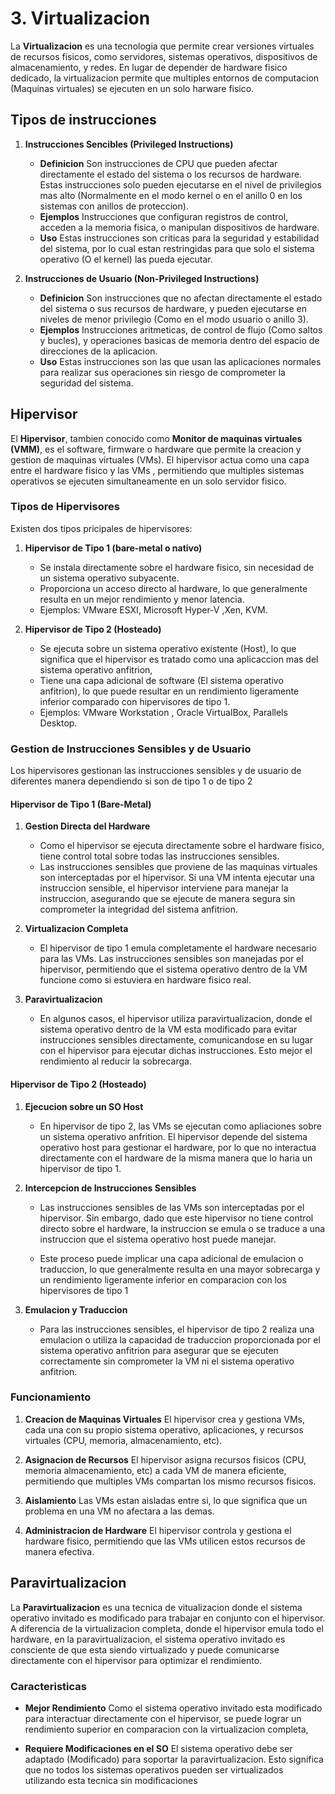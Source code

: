 # 3. Virtualizacion

La **Virtualizacion** es una tecnologia que permite crear versiones virtuales de recursos fisicos, como servidores, sistemas operativos, dispositivos de almacenamiento, y redes. En lugar de depender de hardware fisico dedicado, la virtualizacion permite que multiples entornos de computacion (Maquinas virtuales) se ejecuten en un solo harware fisico.


## Tipos de instrucciones

1. **Instrucciones Sencibles (Privileged Instructions)**

    * **Definicion** Son instrucciones de CPU que pueden afectar directamente el estado del sistema o los recursos de hardware. Estas instrucciones solo pueden ejecutarse en el nivel de privilegios mas alto (Normalmente en el modo kernel o en el anillo 0  en los sistemas con anillos de proteccion).
    * **Ejemplos** Instrucciones que configuran registros de control, acceden a la memoria fisica, o manipulan dispositivos de hardware.
    * **Uso**  Estas instrucciones son criticas para la seguridad y estabilidad del sistema, por lo cual estan restringidas para que solo el sistema operativo (O el kernel) las pueda ejecutar.
    
2. **Instrucciones de Usuario (Non-Privileged Instructions)**

    * **Definicion** Son instrucciones que no afectan directamente el estado del sistema o sus recursos de hardware, y pueden ejecutarse en niveles de menor privilegio (Como en el modo usuario o anillo 3).
    * **Ejemplos** Instrucciones aritmeticas, de control de flujo (Como saltos y bucles), y operaciones basicas de memoria dentro del espacio de direcciones de la aplicacion.
    * **Uso** Estas instrucciones son las que usan las aplicaciones normales para realizar sus operaciones sin riesgo de comprometer la seguridad del sistema.

## Hipervisor

El **Hipervisor**, tambien conocido como **Monitor de maquinas virtuales (VMM)**, es el software, firmware o hardware que permite la creacion y gestion de maquinas virtuales (VMs). El hipervisor actua como una capa entre el hardware fisico y las VMs , permitiendo que multiples sistemas operativos se ejecuten simultaneamente en un solo servidor fisico.

### Tipos de Hipervisores

Existen dos tipos pricipales de hipervisores:

1. **Hipervisor de Tipo 1 (bare-metal o nativo)**

    * Se instala directamente sobre el hardware fisico, sin necesidad de un sistema operativo subyacente.
    * Proporciona un acceso directo al hardware, lo que generalmente resulta en un mejor rendimiento y menor latencia.
    * Ejemplos: VMware ESXI, Microsoft Hyper-V ,Xen, KVM.
    
2. **Hipervisor de Tipo 2 (Hosteado)**

    * Se ejecuta sobre un sistema operativo existente (Host), lo que significa que el hipervisor es tratado como una aplicaccion mas del sistema operativo anfitrion,
    * Tiene una capa adicional de software (El sistema operativo anfitrion), lo que puede resultar en un rendimiento ligeramente inferior comparado con hipervisores de tipo 1.
    * Ejemplos: VMware Workstation , Oracle VirtualBox, Parallels Desktop.
    


### Gestion de Instrucciones Sensibles y de Usuario

Los hipervisores gestionan las instrucciones sensibles y de usuario de diferentes manera dependiendo si son de tipo 1 o de tipo 2

#### Hipervisor de Tipo 1 (Bare-Metal)

1. **Gestion Directa del Hardware**

    * Como el hipervisor se ejecuta directamente sobre el hardware fisico, tiene control total sobre todas las instrucciones sensibles.
    * Las instrucciones sensibles que proviene de las maquinas virtuales son interceptadas por el hipervisor. Si una VM intenta ejecutar una instruccion sensible, el hipervisor interviene para manejar la instruccion, asegurando que se ejecute de manera segura sin comprometer la integridad del sistema anfitrion.    

2. **Virtualizacion Completa**

    * El hipervisor de tipo 1 emula completamente el hardware necesario para las VMs. Las instrucciones sensibles son manejadas por el hipervisor, permitiendo que el sistema operativo dentro de la VM funcione como si estuviera en hardware fisico real.
    
3. **Paravirtualizacion**

    * En algunos casos, el hipervisor utiliza paravirtualizacion, donde el sistema operativo dentro de la VM esta modificado para evitar instrucciones sensibles directamente, comunicandose en su lugar con el hipervisor para ejecutar dichas instrucciones. Esto mejor el rendimiento al reducir la sobrecarga.
    

#### Hipervisor de Tipo 2 (Hosteado)

1. **Ejecucion sobre un SO Host**

    * En hipervisor de tipo 2, las VMs se ejecutan como apliaciones sobre un sistema operativo anfrition. El hipervisor depende del sistema operativo host para gestionar el hardware, por lo que no interactua directamente con el hardware de la misma manera que lo haria un hipervisor de tipo 1.
    
2. **Intercepcion de Instrucciones Sensibles**

    * Las instrucciones sensibles de las VMs son interceptadas por el hipervisor. Sin embargo, dado que este hipervisor no tiene control directo sobre el hardware, la instruccion se emula o se traduce a una instruccion que el sistema operativo host puede manejar.
    
    * Este proceso puede implicar una capa adicional de emulacion o traduccion, lo que generalmente resulta en una mayor sobrecarga y un rendimiento ligeramente inferior en comparacion con los hipervisores de tipo 1 
    
3. **Emulacion y Traduccion**

    * Para las instrucciones sensibles, el hipervisor de tipo 2 realiza una emulacion o utiliza la capacidad de traduccion proporcionada por el sistema operativo anfitrion para asegurar que se ejecuten correctamente sin comprometer la VM ni el sistema operativo anfitrion.
    

### Funcionamiento

1. **Creacion de Maquinas Virtuales** El hipervisor crea y gestiona VMs, cada una con su propio sistema operativo, aplicaciones, y recursos virtuales (CPU, memoria, almacenamiento, etc).

2. **Asignacion de Recursos** El hipervisor asigna recursos fisicos (CPU, memoria almacenamiento, etc) a cada VM de manera eficiente, permitiendo que multiples VMs compartan los mismo recursos fisicos.

3. **Aislamiento** Las VMs estan aisladas entre si, lo que significa que un problema en una VM no afectara a las demas.

4. **Administracion de Hardware** El hipervisor controla y gestiona el hardware fisico, permitiendo que las VMs utilicen estos recursos de manera efectiva.


## Paravirtualizacion

La **Paravirtualizacion** es una tecnica de vitualizacion donde el sistema operativo invitado es modificado para trabajar en conjunto con el hipervisor. A diferencia de la virtualizacion completa, donde el hipervisor emula todo el hardware, en la paravirtualizacion, el sistema operativo invitado es consciente de que esta siendo virtualizado y puede comunicarse directamente con el hipervisor para optimizar el rendimiento.

### Caracteristicas

* **Mejor Rendimiento** Como el sistema operativo invitado esta modificado para interactuar directamente con el hipervisor, se puede lograr un rendimiento superior en comparacion con la virtualizacion completa,

* **Requiere Modificaciones en el SO** El sistema operativo debe ser adaptado (Modificado) para soportar la paravirtualizacion. Esto significa que no todos los sistemas operativos pueden ser virtualizados utilizando esta tecnica sin modificaciones